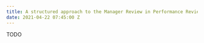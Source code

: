 ```yaml
---
title: A structured approach to the Manager Review in Performance Reviews
date: 2021-04-22 07:45:00 Z
---
```


TODO